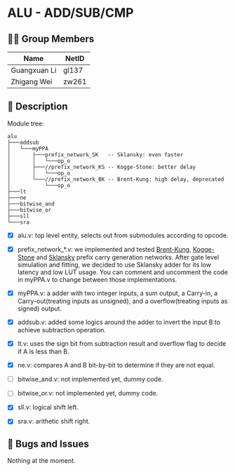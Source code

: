 # ALU - ADD/SUB/CMP

## 👨‍💻 Group Members

|Name|NetID|
|---|---|
|Guangxuan Li|gl137|
|Zhigang Wei|zw261|

## 📝 Description

Module tree:

```
alu
├───addsub
│   └───myPPA
│       ├───prefix_network_SK   -- Sklansky: even faster
│       │   └───op_o
│       ├───//prefix_network_KS -- Kogge-Stone: better delay
│       │   └───op_o
│       └───//prefix_network_BK -- Brent-Kung: high delay, deprecated
│           └───op_o
├───lt
├───ne
├───bitwise_and
├───bitwise_or
├───sll
└───sra
```

- [x] alu.v: top level entity, selects out from submodules according to opcode.
- [x] prefix_network_*.v: we implemented and tested [Brent-Kung](https://doi.org/10.1109/TC.1982.1675982), [Kogge-Stone](https://doi.org/10.1109/TC.1973.5009159) and [Sklansky](https://doi.org/10.1109/TEC.1960.5219822) prefix carry generation networks. After gate level simulation and fitting, we decided to use Sklansky adder for its low latency and low LUT usage. You can comment and uncomment the code in myPPA.v to change between those implementations.

- [x] myPPA.v: a adder with two integer inputs, a sum output, a Carry-in, a Carry-out(treating inputs as unsigned), and a overflow(treating inputs as signed) output.

- [x] addsub.v: added some logics around the adder to invert the input B to achieve subtraction operation.

- [x] lt.v: uses the sign bit from subtraction result and overflow flag to decide if A is less than B.

- [x] ne.v: compares A and B bit-by-bit to determine if they are not equal.

- [ ] bitwise_and.v: not implemented yet, dummy code.

- [ ] bitwise_or.v: not implemented yet, dummy code.

- [x] sll.v: logical shift left.

- [x] sra.v: arithetic shift right.

## 🐞 Bugs and Issues

Nothing at the moment.

